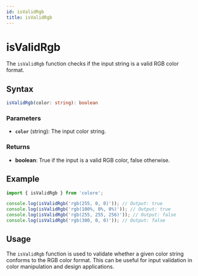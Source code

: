 ```yaml
---
id: isValidRgb
title: isValidRgb
---
```


# isValidRgb

The `isValidRgb` function checks if the input string is a valid RGB color format.

## Syntax

```typescript
isValidRgb(color: string): boolean
```

### Parameters

- **`color`** (string): The input color string.

### Returns

- **boolean**: True if the input is a valid RGB color, false otherwise.

## Example

```typescript
import { isValidRgb } from 'colore';

console.log(isValidRgb('rgb(255, 0, 0)')); // Output: true
console.log(isValidRgb('rgb(100%, 0%, 0%)')); // Output: true
console.log(isValidRgb('rgb(255, 255, 256)')); // Output: false
console.log(isValidRgb('rgb(300, 0, 0)')); // Output: false
```

## Usage

The `isValidRgb` function is used to validate whether a given color string conforms to the RGB color format. This can be useful for input validation in color manipulation and design applications.
